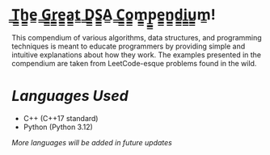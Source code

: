 # ̳T̳̳h̳̳e̳ ̳G̳̳r̳̳e̳̳a̳̳t̳ ̳D̳̳S̳̳A̳ ̳C̳̳o̳̳m̳̳p̳̳e̳̳n̳̳d̳̳i̳̳u̳̳m̳! 
This compendium of various algorithms, data structures, and programming techniques is meant to educate programmers by providing simple and intuitive explanations about how they work. The examples presented in the compendium are taken from LeetCode-esque problems found in the wild.

# *Languages Used*

- C++ (C++17 standard)
- Python (Python 3.12)

*More languages will be added in future updates*
